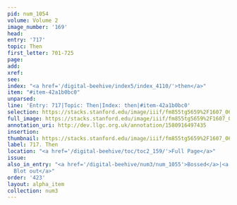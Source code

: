 ```yaml
---
pid: num_1054
volume: Volume 2
image_number: '169'
head: 
entry: '717'
topic: Then
first_letter: 701-725
page: 
add: 
xref: 
see: 
index: "<a href='/digital-beehive/index5/index_4110/'>then</a>"
item: "#item-42a1b0bc0"
unparsed: 
line: 'Entry: 717|Topic: Then|Index: then|#item-42a1b0bc0'
selection: https://stacks.stanford.edu/image/iiif/fm855tg5659%2F1607_0636/367,1235,2896,307/full/0/default.jpg
full_image: https://stacks.stanford.edu/image/iiif/fm855tg5659%2F1607_0636/full/full/0/default.jpg
annotation_uri: http://dev.llgc.org.uk/annotation/1580916497435
insertion: 
thumbnail: https://stacks.stanford.edu/image/iiif/fm855tg5659%2F1607_0636/367,1235,600,180/250,/0/default.jpg
label: 717. Then
location: "<a href='/digital-beehive/toc/toc2_159/'>Full Page</a>"
issue: 
also_in_entry: "<a href='/digital-beehive/num3/num_1055'>Bossed</a>|<a href='/digital-beehive/num3/num_1056'>To
  Blot out</a>"
order: '423'
layout: alpha_item
collection: num3
---
```

